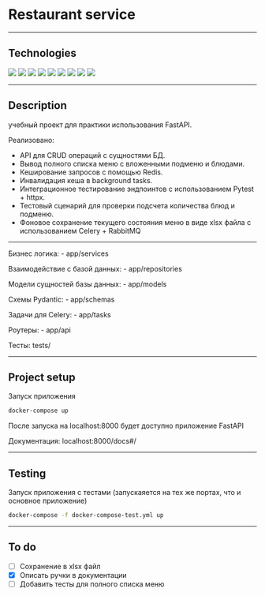 # Restaurant service

---

## Technologies
[<img src="https://img.shields.io/badge/Python-3776AB?style=for-the-badge&logo=python&logoColor=white"/>](https://docs.python.org/3.11/)
[<img src="https://img.shields.io/badge/FastAPI-009688?style=for-the-badge&logo=fastapi&logoColor=white"/>](https://fastapi.tiangolo.com)
[<img src="https://img.shields.io/badge/sqlalchemy-CC2927?style=for-the-badge"/>](https://www.sqlalchemy.org)
[<img src="https://img.shields.io/badge/pytest-0A9EDC?style=for-the-badge&logo=pytest&logoColor=white"/>](https://docs.pytest.org/en/7.4.x/)
[<img src="https://img.shields.io/badge/postgresql-4169E1?style=for-the-badge&logo=postgresql&logoColor=white"/>](https://www.postgresql.org)
[<img src="https://img.shields.io/badge/redis-DC382D?style=for-the-badge&logo=redis&logoColor=white"/>](https://redis.io)
[<img src="https://img.shields.io/badge/celery-37814A?style=for-the-badge&logo=celery&logoColor=white"/>](https://docs.celeryq.dev/en/stable/)
[<img src="https://img.shields.io/badge/rabbitmq-FF6600?style=for-the-badge&logo=rabbitmq&logoColor=white"/>](https://www.rabbitmq.com)
[<img src="https://img.shields.io/badge/docker-2496ED?style=for-the-badge&logo=docker&logoColor=white"/>](https://www.docker.com)

---

## Description
учебный проект для практики использования FastAPI.

Реализовано:
- API для CRUD операций с сущностями БД.
- Вывод полного списка меню с вложенными подменю и блюдами.
- Кеширование запросов с помощью Redis.
- Инвалидация кеша в background tasks.
- Интеграционное тестирование эндпоинтов с использованием Pytest + httpx.
- Тестовый сценарий для проверки подсчета количества блюд и подменю.
- Фоновое сохранение текущего состояния меню в виде xlsx файла с использованием Celery + RabbitMQ

---

Бизнес логика: - app/services

Взаимодействие с базой данных: - app/repositories

Модели сущностей базы данных: - app/models

Схемы Pydantic: - app/schemas

Задачи для Celery: -  app/tasks

Роутеры: - app/api

Тесты: tests/

---

## Project setup

Запуск приложения
```sh
docker-compose up
```
После запуска на localhost:8000 будет доступно приложение FastAPI

Документация: localhost:8000/docs#/

---

## Testing

Запуск приложения с тестами (запускаяется на тех же портах, что и основное приложение)
```sh
docker-compose -f docker-compose-test.yml up
```

---

## To do
- [ ] Сохранение в xlsx файл
- [X] Описать ручки в документации
- [ ] Добавить тесты для полного списка меню
